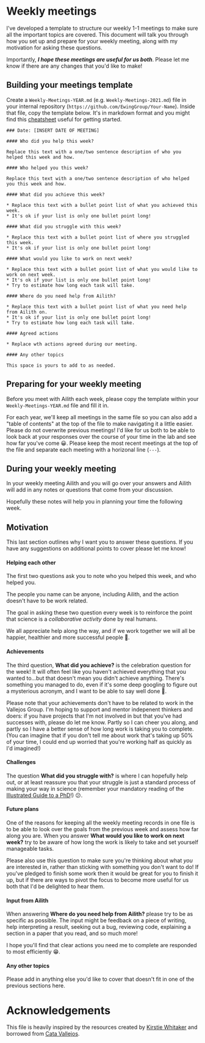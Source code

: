 # Weekly meetings

I've developed a template to structure our weekly 1-1 meetings to make sure all the important topics are covered. 
This document will talk you through how you set up and prepare for your weekly meeting, along with my motivation for asking these questions.

Importantly, ***I hope these meetings are useful for us both***. Please let me know if there are any changes that you'd like to make!

## Building your meetings template

Create a `Weekly-Meetings-YEAR.md` (e.g. `Weekly-Meetings-2021.md`) file in your internal repository (`https://github.com/EwingGroup/Your-Name`). Inside that file, copy the template below. It's in markdown format and you might find this [cheatsheet](https://github.com/adam-p/markdown-here/wiki/Markdown-Cheatsheet) useful for getting started.

```
### Date: [INSERT DATE OF MEETING]

#### Who did you help this week?

Replace this text with a one/two sentence description of who you helped this week and how.

#### Who helped you this week?

Replace this text with a one/two sentence description of who helped you this week and how.

#### What did you achieve this week?

* Replace this text with a bullet point list of what you achieved this week.
* It's ok if your list is only one bullet point long!

#### What did you struggle with this week?

* Replace this text with a bullet point list of where you struggled this week.
* It's ok if your list is only one bullet point long!

#### What would you like to work on next week?

* Replace this text with a bullet point list of what you would like to work on next week.
* It's ok if your list is only one bullet point long!
* Try to estimate how long each task will take.

#### Where do you need help from Ailith?

* Replace this text with a bullet point list of what you need help from Ailith on.
* It's ok if your list is only one bullet point long!
* Try to estimate how long each task will take.

#### Agreed actions

* Replace wth actions agreed during our meeting. 

#### Any other topics

This space is yours to add to as needed.

```

## Preparing for your weekly meeting

Before you meet with Ailith each week, please copy the template within your `Weekly-Meetings-YEAR.md` file and fill it in.

For each year, we'll keep all meetings in the same file so you can also add a "table of contents" at the top of the file to make navigating it a little easier. Please do not overwrite previous meetings! I'd like for us both to be able to look back at your responses over the course of your time in the lab and see how far you've come :grinning:. Please keep the most recent meetings at the top of the file and separate each meeting with a horizonal line (`---`).

## During your weekly meeting

In your weekly meeting Ailith and you will go over your answers and Ailith will add in any notes or questions that come from your discussion.

Hopefully these notes will help you in planning your time the following week.

## Motivation

This last section outlines why I want you to answer these questions. If you have any suggestions on additional points to cover please let me know!

#### Helping each other

The first two questions ask you to note who you helped this week, and who helped you.

The people you name can be anyone, including Ailith, and the action doesn't have to be work related.

The goal in asking these two question every week is to reinforce the point that science is a *collaborative activity* done by real humans.

We all appreciate help along the way, and if we work together we will all be happier, healthier and more successful people :raised_hands:.

#### Achievements

The third question, **What did you achieve?** is the celebration question for the week! It will often feel like you haven't achieved everything that you wanted to...but that doesn't mean you didn't achieve anything. There's something you managed to do, even if it's some deep googling to figure out a mysterious acronym, and I want to be able to say well done :tada:.

Please note that your achievements don't have to be related to work in the Vallejos Group. I'm hoping to support and mentor indepenent thinkers and doers: if you have projects that I'm not involved in but that you've had successes with, please do let me know. Partly so I can cheer you along, and partly so I have a better sense of how long work is taking you to complete. (You can imagine that if you don't tell me about work that's taking up 50% of your time, I could end up worried that you're working half as quickly as I'd imagined!)

#### Challenges

The question **What did you struggle with?** is where I can hopefully help out, or at least reassure you that your struggle is just a standard process of making your way in science (remember your mandatory reading of the [Illustrated Guide to a PhD](http://matt.might.net/articles/phd-school-in-pictures/)!) :confused:.

#### Future plans

One of the reasons for keeping all the weekly meeting records in one file is to be able to look over the goals from the previous week and assess how far along you are. When you answer **What would you like to work on next week?** try to be aware of how long the work is likely to take and set yourself manageable tasks.

Please also use this question to make sure you're thinking about what *you* are interested in, rather than sticking with something you don't want to do! If you've pledged to finish some work then it would be great for you to finish it up, but if there are ways to pivot the focus to become more useful for us both that I'd be delighted to hear them.

#### Input from Ailith

When answering **Where do you need help from Ailith?** please try to be as specific as possible. The input might be feedback on a piece of writing, help interpreting a result, seeking out a bug, reviewing code, explaining a section in a paper that you read, and so much more!

I hope you'll find that clear actions you need me to complete are responded to most efficiently :grin:.

#### Any other topics

Please add in anything else you'd like to cover that doesn't fit in one of the previous sections here.

# Acknowledgements 

This file is heavily inspired by the resources created by [Kirstie Whitaker](https://github.com/KirstieJane) and borrowed from [Cata Vallejos](https://github.com/KirstieJane/VallejosGroup). 
